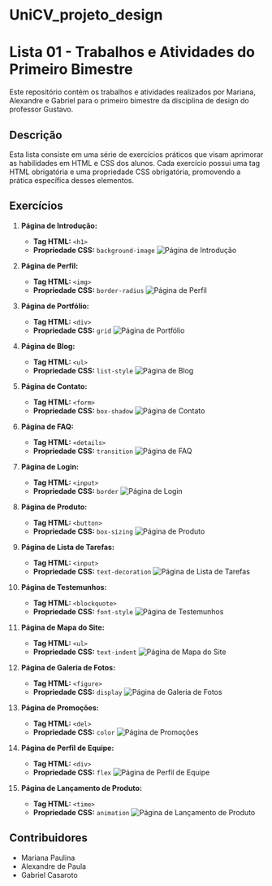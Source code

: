# UniCV_projeto_design
# Lista 01 - Trabalhos e Atividades do Primeiro Bimestre

Este repositório contém os trabalhos e atividades realizados por Mariana, Alexandre e Gabriel para o primeiro bimestre da disciplina de design do professor Gustavo.

## Descrição

Esta lista consiste em uma série de exercícios práticos que visam aprimorar as habilidades em HTML e CSS dos alunos. Cada exercício possui uma tag HTML obrigatória e uma propriedade CSS obrigatória, promovendo a prática específica desses elementos.

## Exercícios

1. **Página de Introdução:**
   - **Tag HTML:** `<h1>`
   - **Propriedade CSS:** `background-image`
   ![Página de Introdução](img\1.png)

2. **Página de Perfil:**
   - **Tag HTML:** `<img>`
   - **Propriedade CSS:** `border-radius`
   ![Página de Perfil](img\2.png)

3. **Página de Portfólio:**
   - **Tag HTML:** `<div>`
   - **Propriedade CSS:** `grid`
   ![Página de Portfólio](img\3.png)

4. **Página de Blog:**
   - **Tag HTML:** `<ul>`
   - **Propriedade CSS:** `list-style`
   ![Página de Blog](img\4.png)

5. **Página de Contato:**
   - **Tag HTML:** `<form>`
   - **Propriedade CSS:** `box-shadow`
   ![Página de Contato](img\5.png)

6. **Página de FAQ:**
   - **Tag HTML:** `<details>`
   - **Propriedade CSS:** `transition`
   ![Página de FAQ](img\6.png)

7. **Página de Login:**
   - **Tag HTML:** `<input>`
   - **Propriedade CSS:** `border`
   ![Página de Login](img\7.png)

8. **Página de Produto:**
   - **Tag HTML:** `<button>`
   - **Propriedade CSS:** `box-sizing`
   ![Página de Produto](img\8.png)

9. **Página de Lista de Tarefas:**
   - **Tag HTML:** `<input>`
   - **Propriedade CSS:** `text-decoration`
   ![Página de Lista de Tarefas](img\9.png)

10. **Página de Testemunhos:**
    - **Tag HTML:** `<blockquote>`
    - **Propriedade CSS:** `font-style`
    ![Página de Testemunhos](img\10.png)

11. **Página de Mapa do Site:**
    - **Tag HTML:** `<ul>`
    - **Propriedade CSS:** `text-indent`
    ![Página de Mapa do Site](img\11.png)

12. **Página de Galeria de Fotos:**
    - **Tag HTML:** `<figure>`
    - **Propriedade CSS:** `display`
    ![Página de Galeria de Fotos](img\12.png)

13. **Página de Promoções:**
    - **Tag HTML:** `<del>`
    - **Propriedade CSS:** `color`
    ![Página de Promoções](img\13.png)

14. **Página de Perfil de Equipe:**
    - **Tag HTML:** `<div>`
    - **Propriedade CSS:** `flex`
    ![Página de Perfil de Equipe](img\14.png)

15. **Página de Lançamento de Produto:**
    - **Tag HTML:** `<time>`
    - **Propriedade CSS:** `animation`
    ![Página de Lançamento de Produto](img\15.png)

## Contribuidores

- Mariana Paulina
- Alexandre de Paula
- Gabriel Casaroto


